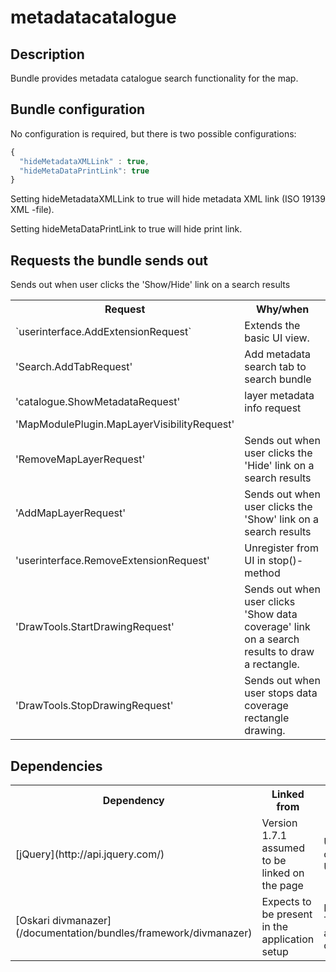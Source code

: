 # metadatacatalogue

## Description

Bundle provides metadata catalogue search functionality for the map.

## Bundle configuration

No configuration is required, but there is two possible configurations:

```javascript
{
  "hideMetadataXMLLink" : true,
  "hideMetaDataPrintLink": true
}
```

Setting hideMetadataXMLLink to true will hide metadata XML link (ISO 19139 XML -file).

Setting hideMetaDataPrintLink to true will hide print link.

## Requests the bundle sends out

<table class="table">
  <tr>
    <th>Request</th><th>Why/when</th>
  </tr>
  <tr>
    <td>`userinterface.AddExtensionRequest`</td><td>Extends the basic UI view.</td>
  </tr>
  <tr>
    <td>'Search.AddTabRequest'</td><td>Add metadata search tab to search bundle</td>
  </tr>
  <tr>
    <td>'catalogue.ShowMetadataRequest'</td><td>layer metadata info request</td>
  </tr>
  <tr>
    <td>'MapModulePlugin.MapLayerVisibilityRequest'</td>Sends out when user clicks the 'Show/Hide' link on a search results<td></td>
  </tr>
  <tr>
    <td>'RemoveMapLayerRequest'</td><td>Sends out when user clicks the 'Hide' link on a search results</td>
  </tr>
  <tr>
    <td>'AddMapLayerRequest'</td><td>Sends out when user clicks the 'Show' link on a search results</td>
  </tr>
  <tr>
    <td>'userinterface.RemoveExtensionRequest'</td><td>Unregister from UI in stop()-method</td>
  </tr>
  <tr>
    <td>'DrawTools.StartDrawingRequest'</td><td>Sends out when user clicks 'Show data coverage' link on a search results to draw a rectangle.</td>
  </tr>
  <tr>
    <td>'DrawTools.StopDrawingRequest'</td><td>Sends out when user stops data coverage rectangle drawing.</td>
  </tr>
</table>

## Dependencies

<table class="table">
  <tr>
    <th>Dependency</th><th>Linked from</th><th>Purpose</th>
  </tr>
  <tr>
    <td> [jQuery](http://api.jquery.com/) </td>
    <td> Version 1.7.1 assumed to be linked on the page</td>
    <td> Used to create the UI</td>
  </tr>
  <tr>
    <td> [Oskari divmanazer](/documentation/bundles/framework/divmanazer)</td>
    <td> Expects to be present in the application setup </td>
    <td> For Tile/Flyout and other UI components</td>
  </tr>
</table>